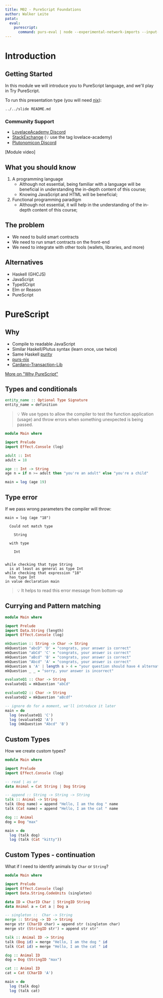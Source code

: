 ```yaml
---
title: M02 - PureScript Foundations
author: Walker Leite
patat:
  eval:
    purescript:
      command: purs-eval | node --experimental-network-imports --input-type module
---
```

# Introduction

## Getting Started

In this module we will introduce you to PureScript language, and we'll play in Try PureScript. 

To run this presentation type (you will need [nix](https://nixos.org)):

```sh
../../slide README.md
```

### Community Support

- [LovelaceAcademy Discord](https://discord.gg/fWP9eGdfZ8)
- [StackExchange](https://cardano.stackexchange.com/) (:bulb: use the tag lovelace-academy)
- [Plutonomicon Discord](https://discord.gg/gGFdGaUE)

[Module video]

## What you should know

1. A programming language
    - Although not essential, being familiar with a language will be beneficial in understanding the in-depth content of this course;
    - Knowing JavaScript and HTML will be beneficial;
2. Functional programming paradigm
    - Although not essential, it will help in the understanding of the in-depth content of this course;

## The problem

- We need to build smart contracts
- We need to run smart contracts on the front-end
- We need to integrate with other tools (wallets, libraries, and more)

## Alternatives

- Haskell (GHCJS)
- JavaScript
- TypeSCript
- Elm or Reason
- PureScript

# PureScript

## Why

- Compile to readable JavaScript
- Similar Haskell/Plutus syntax (learn once, use twice)
- Same Haskell [purity](https://wiki.haskell.org/Functional_programming#Purity)
- [purs-nix](https://github.com/ursi/purs-nix)
- [Cardano-Transaction-Lib](https://github.com/Plutonomicon/cardano-transaction-lib)

[More on "Why PureScript"](https://jordanmartinez.github.io/purescript-jordans-reference-site/content/01-Getting-Started/01-Why-Learn-PureScript.html)

## Types and conditionals

```haskell
entity_name :: Optional Type Signature
entity_name = definition
```

> :bulb: We use types to allow the compiler to test the function application (usage) and throw errors when something unexpected is being passed.

```purescript
module Main where

import Prelude
import Effect.Console (log)

adult :: Int
adult = 18

age :: Int -> String
age n = if n >= adult then "you're an adult" else "you're a child"

main = log (age 19)
```

## Type error

If we pass wrong parameters the compiler will throw:

```
main = log (age "18")
```

```
  Could not match type

    String

  with type

    Int


while checking that type String
  is at least as general as type Int
while checking that expression "18"
  has type Int
in value declaration main
```

> :bulb: It helps to read this error message from bottom-up

## Currying and Pattern matching

```purescript
module Main where

import Prelude
import Data.String (length)
import Effect.Console (log)

mkQuestion :: String -> Char -> String
mkQuestion "abcD" 'D' = "congrats, your answer is correct"
mkQuestion "abCd" 'C' = "congrats, your answer is correct"
mkQuestion "aBcd" 'B' = "congrats, your answer is correct"
mkQuestion "Abcd" 'A' = "congrats, your answer is correct"
mkQuestion s 'A' | length s > 4 = "your question should have 4 alternatives"
mkQuestion _ _ = "sorry, your answer is incorrect"

evaluateQ1 :: Char -> String
evaluateQ1 = mkQuestion "abCd"

evaluateQ2 :: Char -> String
evaluateQ2 = mkQuestion "aBcdf"

-- ignore do for a moment, we'll introduce it later
main = do
  log (evaluateQ1 'C')
  log (evaluateQ2 'A')
  log (mkQuestion "Abcd" 'B')
```

## Custom Types

How we create custom types?

```purescript
module Main where

import Prelude
import Effect.Console (log)

-- read | as or
data Animal = Cat String | Dog String

-- append :: String -> String -> String
talk :: Animal -> String
talk (Dog name) = append "Hello, I am the dog " name
talk (Cat name) = append "Hello, I am the cat " name

dog :: Animal
dog = Dog "max"

main = do
  log (talk dog)
  log (talk (Cat "kitty"))
```

## Custom Types - continuation

What if I need to identify animals by `Char` or `String`?

```purescript
module Main where

import Prelude
import Effect.Console (log)
import Data.String.CodeUnits (singleton)

data ID = CharID Char | StringID String
data Animal a = Cat a | Dog a

-- singleton ::  Char -> String
merge :: String -> ID -> String
merge str (CharID char) = append str (singleton char)
merge str (StringID str') = append str str'

talk :: Animal ID -> String
talk (Dog id) = merge "Hello, I am the dog " id
talk (Cat id) = merge "Hello, I am the cat " id

dog :: Animal ID
dog = Dog (StringID "max")

cat :: Animal ID
cat = Cat (CharID 'A')

main = do
  log (talk dog)
  log (talk cat)
```
